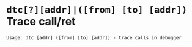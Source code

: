<!-- TITLE: dtc -->

#  `dtc[?][addr]|([from] [to] [addr])` Trace call/ret


```
Usage: dtc [addr] ([from] [to] [addr]) - trace calls in debugger
```
